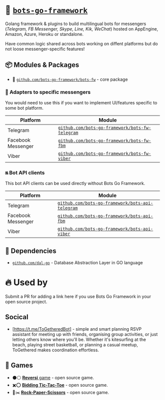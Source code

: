 # 🤖 [`bots-go-framework`](https://github.com/bots-go-framework)

Golang framework & plugins to build multilingual bots for messengers (_Telegram, FB Messenger, Skype, Line, Kik, WeChat_)
hosted on AppEngine, Amazon, Azure, Heroku or standalone.

Have common logic shared across bots working on diffent platforms but do not loose messenger-specific features!

## 📦 Modules & Packages

- 🤖 [`github.com/bots-go-framework/bots-fw`](https://github.com/bots-go-framework/bots-fw) - core package

### 🔌 Adapters to specific messengers
You would need to use this if you want to implement UI/features specific to some bot platform.

| Platform | Module   |
|----------|----------|
| Telegram            | [`github.com/bots-go-framework/bots-fw-telegram`](https://github.com/bots-go-framework/bots-fw-telegram) |
| Facebook Messenger  | [`github.com/bots-go-framework/bots-fw-fbm`](https://github.com/bots-go-framework/bots-fw-fbm) |
| Viber               | [`github.com/bots-go-framework/bots-fw-viber`](https://github.com/bots-go-framework/bots-fw-viber) |

### 🔛 Bot API clients
This bot API clients can be used directly without Bots Go Framework.

| Platform | Module   |
|----------|----------|
| Telegram            | [`github.com/bots-go-framework/bots-api-telegram`](https://github.com/bots-go-framework/bots-api-telegram) |
| Facebook Messenger  | [`github.com/bots-go-framework/bots-api-fbm`](https://github.com/bots-go-framework/bots-api-fbm) |
| Viber               | [`github.com/bots-go-framework/bots-api-viber`](https://github.com/bots-go-framework/bots-api-viber) |

## 🙏 Dependencies

- [`github.com/dal-go`](https://github.com/dal-go) - Database Abstraction Layer in GO language

# 🔥 Used by
Submit a PR for adding a link here if you use Bots Go Framework in your open source project.
## Socical
- [https://t.me/ToGetheredBot] - simple and smart planning RSVP assistant for meeting up with friends, organising group activities, or just letting others know where you'll be. Whether it's kitesurfing at the beach, playing street basketball, or planning a casual meetup, ToGethered makes coordination effortless.
## 🎲 Games
- ⚫⚪ [**Reversi** game](https://github.com/prizarena/reversi) - open source game.
- ✖️⭕ [**Bidding Tic-Tac-Toe**](https://github.com/prizarena/bidding-tictactoe) - open source game.
- 📃✂️ [**Rock-Paper-Scissors**](https://github.com/prizarena/rock-paper-scissors) - open source game.
